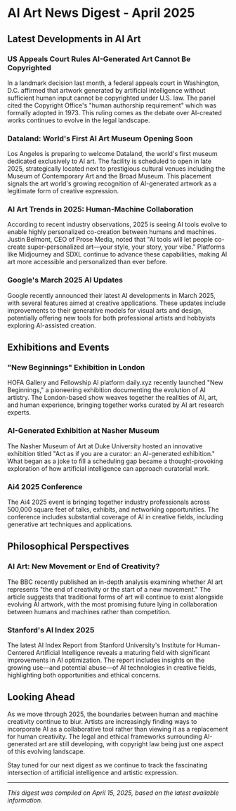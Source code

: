 # AI Art News Digest - April 2025

## Latest Developments in AI Art

### US Appeals Court Rules AI-Generated Art Cannot Be Copyrighted
In a landmark decision last month, a federal appeals court in Washington, D.C. affirmed that artwork generated by artificial intelligence without sufficient human input cannot be copyrighted under U.S. law. The panel cited the Copyright Office's "human authorship requirement" which was formally adopted in 1973. This ruling comes as the debate over AI-created works continues to evolve in the legal landscape.

### Dataland: World's First AI Art Museum Opening Soon
Los Angeles is preparing to welcome Dataland, the world's first museum dedicated exclusively to AI art. The facility is scheduled to open in late 2025, strategically located next to prestigious cultural venues including the Museum of Contemporary Art and the Broad Museum. This placement signals the art world's growing recognition of AI-generated artwork as a legitimate form of creative expression.

### AI Art Trends in 2025: Human-Machine Collaboration
According to recent industry observations, 2025 is seeing AI tools evolve to enable highly personalized co-creation between humans and machines. Justin Belmont, CEO of Prose Media, noted that "AI tools will let people co-create super-personalized art—your style, your story, your vibe." Platforms like Midjourney and SDXL continue to advance these capabilities, making AI art more accessible and personalized than ever before.

### Google's March 2025 AI Updates
Google recently announced their latest AI developments in March 2025, with several features aimed at creative applications. These updates include improvements to their generative models for visual arts and design, potentially offering new tools for both professional artists and hobbyists exploring AI-assisted creation.

## Exhibitions and Events

### "New Beginnings" Exhibition in London
HOFA Gallery and Fellowship AI platform daily.xyz recently launched "New Beginnings," a pioneering exhibition documenting the evolution of AI artistry. The London-based show weaves together the realities of AI, art, and human experience, bringing together works curated by AI art research experts.

### AI-Generated Exhibition at Nasher Museum
The Nasher Museum of Art at Duke University hosted an innovative exhibition titled "Act as if you are a curator: an AI-generated exhibition." What began as a joke to fill a scheduling gap became a thought-provoking exploration of how artificial intelligence can approach curatorial work.

### Ai4 2025 Conference
The Ai4 2025 event is bringing together industry professionals across 500,000 square feet of talks, exhibits, and networking opportunities. The conference includes substantial coverage of AI in creative fields, including generative art techniques and applications.

## Philosophical Perspectives

### AI Art: New Movement or End of Creativity?
The BBC recently published an in-depth analysis examining whether AI art represents "the end of creativity or the start of a new movement." The article suggests that traditional forms of art will continue to exist alongside evolving AI artwork, with the most promising future lying in collaboration between humans and machines rather than competition.

### Stanford's AI Index 2025
The latest AI Index Report from Stanford University's Institute for Human-Centered Artificial Intelligence reveals a maturing field with significant improvements in AI optimization. The report includes insights on the growing use—and potential abuse—of AI technologies in creative fields, highlighting both opportunities and ethical concerns.

## Looking Ahead

As we move through 2025, the boundaries between human and machine creativity continue to blur. Artists are increasingly finding ways to incorporate AI as a collaborative tool rather than viewing it as a replacement for human creativity. The legal and ethical frameworks surrounding AI-generated art are still developing, with copyright law being just one aspect of this evolving landscape.

Stay tuned for our next digest as we continue to track the fascinating intersection of artificial intelligence and artistic expression.

---

*This digest was compiled on April 15, 2025, based on the latest available information.*